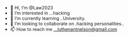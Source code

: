 - 👋 Hi, I’m @Law2023
- 👀 I’m interested in ...hacking
- 🌱 I’m currently learning ..University.
- 💞️ I’m looking to collaborate on .hacking personalities..
- 📫 How to reach me ...luthenantnelson@gmail.com


<!---
Law2023/Law2023 is a ✨ special ✨ repository because its `README.md` (this file) appears on your GitHub profile.
You can click the Preview link to take a look at your changes.
--->
